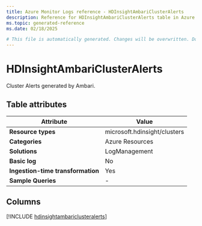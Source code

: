 ```yaml
---
title: Azure Monitor Logs reference - HDInsightAmbariClusterAlerts
description: Reference for HDInsightAmbariClusterAlerts table in Azure Monitor Logs.
ms.topic: generated-reference
ms.date: 02/18/2025

# This file is automatically generated. Changes will be overwritten. Do not change this file directly.
---
```


# HDInsightAmbariClusterAlerts

Cluster Alerts generated by Ambari.


## Table attributes

|Attribute|Value|
|---|---|
|**Resource types**|microsoft.hdinsight/clusters|
|**Categories**|Azure Resources|
|**Solutions**| LogManagement|
|**Basic log**|No|
|**Ingestion-time transformation**|Yes|
|**Sample Queries**|-|



## Columns
  
[!INCLUDE [hdinsightambariclusteralerts](~/reusable-content/ce-skilling/azure/includes/azure-monitor/reference/tables/hdinsightambariclusteralerts-include.md)]
